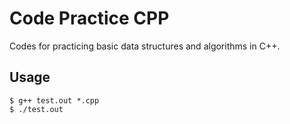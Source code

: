 # Code Practice CPP
Codes for practicing basic data structures and algorithms in C++.

## Usage
```
$ g++ test.out *.cpp
$ ./test.out
```
